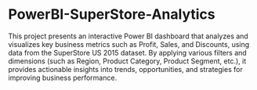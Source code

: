 # PowerBI-SuperStore-Analytics
This project presents an interactive Power BI dashboard that analyzes and visualizes key business metrics such as Profit, Sales, and Discounts, using data from the SuperStore US 2015 dataset. By applying various filters and dimensions (such as Region, Product Category, Product Segment, etc.), it provides actionable insights into trends, opportunities, and strategies for improving business performance.
